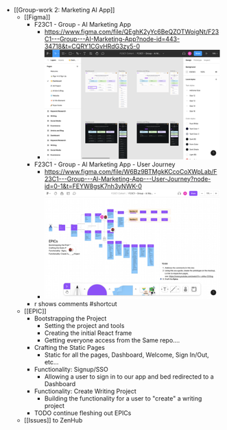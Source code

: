 - [[Group-work 2: Marketing AI App]]
	- [[Figma]]
		- F23C1 - Group - AI Marketing App
			- https://www.figma.com/file/QEghK2yYc6BeQZOTWoigNt/F23C1---Group---AI-Marketing-App?node-id=443-34718&t=CQRY1CGvHRdG3zy5-0
			- ![Screenshot 2023-03-08 at 4.17.45 PM.png](../assets/Screenshot_2023-03-08_at_4.17.45_PM_1678310338137_0.png)
		- F23C1 - Group - Al Marketing App - User Journey
			- https://www.figma.com/file/W6Bz9BTMgkKCcoCoXWpLab/F23C1---Group---Al-Marketing-App---User-Journey?node-id=0-1&t=FEYW8gsK7nh3yNWK-0
			- ![Screenshot 2023-03-08 at 4.15.54 PM.png](../assets/Screenshot_2023-03-08_at_4.15.54_PM_1678310303483_0.png)
		- r shows comments #shortcut
	- [[EPIC]]
		- Bootstrapping the Project
			- Setting the project and tools
			- Creating the initial React frame
			- Getting everyone access from the Same repo....
		- Crafting the Static Pages
			- Static for all the pages, Dashboard, Welcome, Sign In/Out, etc...
		- Functionality:  Signup/SSO
			- Allowing a user to sign in to our app and bed redirected to a Dashboard
		- Functionality: Create Writing Project
			- Building the functionality for a user to "create" a writing project
		- TODO continue fleshing out EPICs
	- [[Issues]] to ZenHub